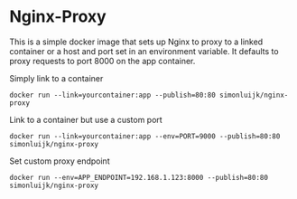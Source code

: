 # Nginx-Proxy

This is a simple docker image that sets up Nginx to proxy to a linked container or a host and port set in an environment variable. It defaults to proxy requests to port 8000 on the app container.

Simply link to a container

    docker run --link=yourcontainer:app --publish=80:80 simonluijk/nginx-proxy

Link to a container but use a custom port

    docker run --link=yourcontainer:app --env=PORT=9000 --publish=80:80 simonluijk/nginx-proxy

Set custom proxy endpoint

    docker run --env=APP_ENDPOINT=192.168.1.123:8000 --publish=80:80 simonluijk/nginx-proxy

